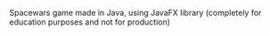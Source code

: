 Spacewars game made in Java, using JavaFX library (completely for education purposes and not for production)
